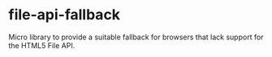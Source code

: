 # file-api-fallback
Micro library to provide a suitable fallback for browsers that lack support for the HTML5 File API.
